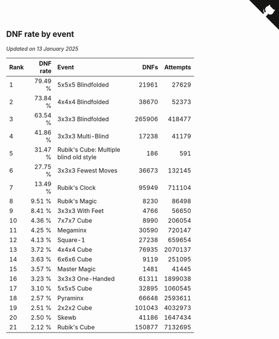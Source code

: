 ## DNF rate by event

*Updated on 13 January 2025*

| Rank | DNF rate | Event | DNFs | Attempts |
| :--- | ---: | :--- | ---: | ---: |
| 1 | 79.49 % | 5x5x5 Blindfolded | 21961 | 27629 |
| 2 | 73.84 % | 4x4x4 Blindfolded | 38670 | 52373 |
| 3 | 63.54 % | 3x3x3 Blindfolded | 265906 | 418477 |
| 4 | 41.86 % | 3x3x3 Multi-Blind | 17238 | 41179 |
| 5 | 31.47 % | Rubik's Cube: Multiple blind old style | 186 | 591 |
| 6 | 27.75 % | 3x3x3 Fewest Moves | 36673 | 132145 |
| 7 | 13.49 % | Rubik's Clock | 95949 | 711104 |
| 8 | 9.51 % | Rubik's Magic | 8230 | 86498 |
| 9 | 8.41 % | 3x3x3 With Feet | 4766 | 56650 |
| 10 | 4.36 % | 7x7x7 Cube | 8990 | 206054 |
| 11 | 4.25 % | Megaminx | 30590 | 720147 |
| 12 | 4.13 % | Square-1 | 27238 | 659654 |
| 13 | 3.72 % | 4x4x4 Cube | 76935 | 2070137 |
| 14 | 3.63 % | 6x6x6 Cube | 9119 | 251095 |
| 15 | 3.57 % | Master Magic | 1481 | 41445 |
| 16 | 3.23 % | 3x3x3 One-Handed | 61311 | 1899038 |
| 17 | 3.10 % | 5x5x5 Cube | 32895 | 1060545 |
| 18 | 2.57 % | Pyraminx | 66648 | 2593611 |
| 19 | 2.51 % | 2x2x2 Cube | 101043 | 4032973 |
| 20 | 2.50 % | Skewb | 41186 | 1647434 |
| 21 | 2.12 % | Rubik's Cube | 150877 | 7132695 |


<a href="https://github.com/JustinTimeCuber/wca_statistics" class="github-corner" aria-label="View source on Github"><svg width="80" height="80" viewBox="0 0 250 250" style="fill:#151513; color:#fff; position: absolute; top: 0; border: 0; right: 0;" aria-hidden="true"><path d="M0,0 L115,115 L130,115 L142,142 L250,250 L250,0 Z"></path><path d="M128.3,109.0 C113.8,99.7 119.0,89.6 119.0,89.6 C122.0,82.7 120.5,78.6 120.5,78.6 C119.2,72.0 123.4,76.3 123.4,76.3 C127.3,80.9 125.5,87.3 125.5,87.3 C122.9,97.6 130.6,101.9 134.4,103.2" fill="currentColor" style="transform-origin: 130px 106px;" class="octo-arm"></path><path d="M115.0,115.0 C114.9,115.1 118.7,116.5 119.8,115.4 L133.7,101.6 C136.9,99.2 139.9,98.4 142.2,98.6 C133.8,88.0 127.5,74.4 143.8,58.0 C148.5,53.4 154.0,51.2 159.7,51.0 C160.3,49.4 163.2,43.6 171.4,40.1 C171.4,40.1 176.1,42.5 178.8,56.2 C183.1,58.6 187.2,61.8 190.9,65.4 C194.5,69.0 197.7,73.2 200.1,77.6 C213.8,80.2 216.3,84.9 216.3,84.9 C212.7,93.1 206.9,96.0 205.4,96.6 C205.1,102.4 203.0,107.8 198.3,112.5 C181.9,128.9 168.3,122.5 157.7,114.1 C157.9,116.9 156.7,120.9 152.7,124.9 L141.0,136.5 C139.8,137.7 141.6,141.9 141.8,141.8 Z" fill="currentColor" class="octo-body"></path></svg></a><style>.github-corner:hover .octo-arm{animation:octocat-wave 560ms ease-in-out}@keyframes octocat-wave{0%,100%{transform:rotate(0)}20%,60%{transform:rotate(-25deg)}40%,80%{transform:rotate(10deg)}}@media (max-width:500px){.github-corner:hover .octo-arm{animation:none}.github-corner .octo-arm{animation:octocat-wave 560ms ease-in-out}}</style>
